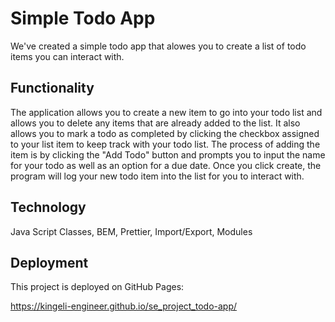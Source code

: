 # Simple Todo App

We've created a simple todo app that alowes you to create a list of todo items you can interact with.

## Functionality

The application allows you to create a new item to go into your todo list and allows you to delete any items that are already added to the list. It also allows you to mark a todo as completed by clicking the checkbox assigned to your list item to keep track with your todo list. The process of adding the item is by clicking the "Add Todo" button and prompts you to input the name for your todo as well as an option for a due date. Once you click create, the program will log your new todo item into the list for you to interact with.

## Technology

Java Script Classes, BEM, Prettier, Import/Export, Modules

## Deployment

This project is deployed on GitHub Pages:

https://kingeli-engineer.github.io/se_project_todo-app/
